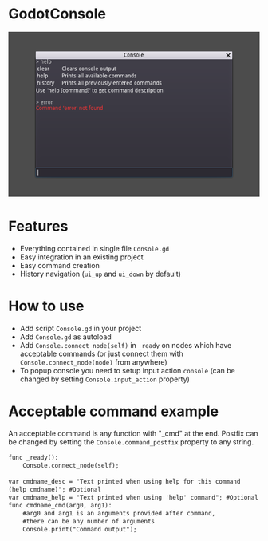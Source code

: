 # GodotConsole
![Alt text](/screenshot.png?raw=true "GodotConsole")

# Features
- Everything contained in single file `Console.gd`
- Easy integration in an existing project
- Easy command creation
- History navigation (`ui_up` and `ui_down` by default)

# How to use
- Add script `Console.gd` in your project
- Add `Console.gd` as autoload
- Add `Console.connect_node(self)` in `_ready` on nodes which have acceptable commands (or just connect them with `Console.connect_node(node)` from anywhere)
- To popup console you need to setup input action `console` (can be changed by setting `Console.input_action` property)

# Acceptable command example
An acceptable command is any function with "_cmd" at the end. Postfix can be changed by setting the `Console.command_postfix` property to any string.

```gdscript
func _ready():
	Console.connect_node(self);

var cmdname_desc = "Text printed when using help for this command (help cmdname)"; #Optional
var cmdname_help = "Text printed when using 'help' command"; #Optional
func cmdname_cmd(arg0, arg1):
	#arg0 and arg1 is an arguments provided after command,
	#there can be any number of arguments
	Console.print("Command output");
```
